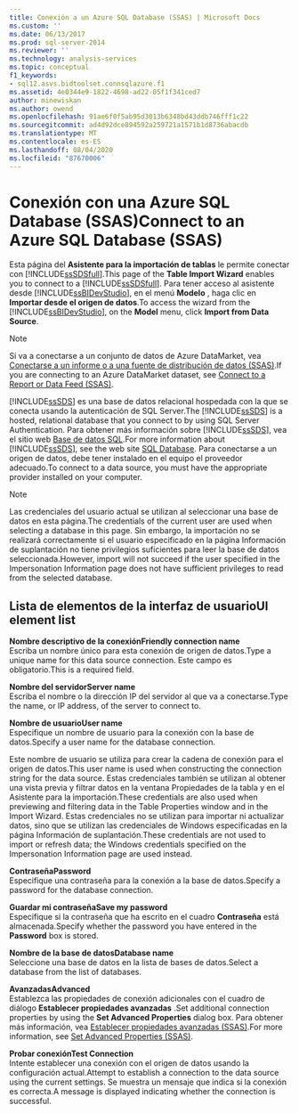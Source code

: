 ```yaml
---
title: Conexión a un Azure SQL Database (SSAS) | Microsoft Docs
ms.custom: ''
ms.date: 06/13/2017
ms.prod: sql-server-2014
ms.reviewer: ''
ms.technology: analysis-services
ms.topic: conceptual
f1_keywords:
- sql12.asvs.bidtoolset.connsqlazure.f1
ms.assetid: 4e0344e9-1822-4698-ad22-05f1f341ced7
author: minewiskan
ms.author: owend
ms.openlocfilehash: 91ae6f0f5ab95d3013b6348bd43ddb746fff1c22
ms.sourcegitcommit: ad4d92dce894592a259721a1571b1d8736abacdb
ms.translationtype: MT
ms.contentlocale: es-ES
ms.lasthandoff: 08/04/2020
ms.locfileid: "87670006"
---
```

# <a name="connect-to-an-azure-sql-database-ssas"></a><span data-ttu-id="d2058-102">Conexión con una Azure SQL Database (SSAS)</span><span class="sxs-lookup"><span data-stu-id="d2058-102">Connect to an Azure SQL Database (SSAS)</span></span>
  <span data-ttu-id="d2058-103">Esta página del **Asistente para la importación de tablas** le permite conectar con [!INCLUDE[ssSDSfull](../includes/sssdsfull-md.md)].</span><span class="sxs-lookup"><span data-stu-id="d2058-103">This page of the **Table Import Wizard** enables you to connect to a [!INCLUDE[ssSDSfull](../includes/sssdsfull-md.md)].</span></span> <span data-ttu-id="d2058-104">Para tener acceso al asistente desde [!INCLUDE[ssBIDevStudio](../includes/ssbidevstudio-md.md)], en el menú **Modelo** , haga clic en **Importar desde el origen de datos**.</span><span class="sxs-lookup"><span data-stu-id="d2058-104">To access the wizard from the [!INCLUDE[ssBIDevStudio](../includes/ssbidevstudio-md.md)], on the **Model** menu, click **Import from Data Source**.</span></span>  
  
> [!NOTE]  
>  <span data-ttu-id="d2058-105">Si va a conectarse a un conjunto de datos de Azure DataMarket, vea [Conectarse a un informe o a una fuente de distribución de datos &#40;SSAS&#41;](connect-to-a-report-or-data-feed-ssas.md).</span><span class="sxs-lookup"><span data-stu-id="d2058-105">If you are connecting to an Azure DataMarket dataset, see [Connect to a Report or Data Feed &#40;SSAS&#41;](connect-to-a-report-or-data-feed-ssas.md).</span></span>  
  
 <span data-ttu-id="d2058-106">[!INCLUDE[ssSDS](../includes/sssds-md.md)] es una base de datos relacional hospedada con la que se conecta usando la autenticación de SQL Server.</span><span class="sxs-lookup"><span data-stu-id="d2058-106">The [!INCLUDE[ssSDS](../includes/sssds-md.md)] is a hosted, relational database that you connect to by using SQL Server Authentication.</span></span> <span data-ttu-id="d2058-107">Para obtener más información sobre [!INCLUDE[ssSDS](../includes/sssds-md.md)], vea el sitio web [Base de datos SQL](https://go.microsoft.com/fwlink/?LinkID=157856).</span><span class="sxs-lookup"><span data-stu-id="d2058-107">For more information about [!INCLUDE[ssSDS](../includes/sssds-md.md)], see the web site [SQL Database](https://go.microsoft.com/fwlink/?LinkID=157856).</span></span> <span data-ttu-id="d2058-108">Para conectarse a un origen de datos, debe tener instalado en el equipo el proveedor adecuado.</span><span class="sxs-lookup"><span data-stu-id="d2058-108">To connect to a data source, you must have the appropriate provider installed on your computer.</span></span>  
  
> [!NOTE]  
>  <span data-ttu-id="d2058-109">Las credenciales del usuario actual se utilizan al seleccionar una base de datos en esta página.</span><span class="sxs-lookup"><span data-stu-id="d2058-109">The credentials of the current user are used when selecting a database in this page.</span></span> <span data-ttu-id="d2058-110">Sin embargo, la importación no se realizará correctamente si el usuario especificado en la página Información de suplantación no tiene privilegios suficientes para leer la base de datos seleccionada.</span><span class="sxs-lookup"><span data-stu-id="d2058-110">However, import will not succeed if the user specified in the Impersonation Information page does not have sufficient privileges to read from the selected database.</span></span>  
  
## <a name="ui-element-list"></a><span data-ttu-id="d2058-111">Lista de elementos de la interfaz de usuario</span><span class="sxs-lookup"><span data-stu-id="d2058-111">UI element list</span></span>  
 <span data-ttu-id="d2058-112">**Nombre descriptivo de la conexión**</span><span class="sxs-lookup"><span data-stu-id="d2058-112">**Friendly connection name**</span></span>  
 <span data-ttu-id="d2058-113">Escriba un nombre único para esta conexión de origen de datos.</span><span class="sxs-lookup"><span data-stu-id="d2058-113">Type a unique name for this data source connection.</span></span> <span data-ttu-id="d2058-114">Este campo es obligatorio.</span><span class="sxs-lookup"><span data-stu-id="d2058-114">This is a required field.</span></span>  
  
 <span data-ttu-id="d2058-115">**Nombre del servidor**</span><span class="sxs-lookup"><span data-stu-id="d2058-115">**Server name**</span></span>  
 <span data-ttu-id="d2058-116">Escriba el nombre o la dirección IP del servidor al que va a conectarse.</span><span class="sxs-lookup"><span data-stu-id="d2058-116">Type the name, or IP address, of the server to connect to.</span></span>  
  
 <span data-ttu-id="d2058-117">**Nombre de usuario**</span><span class="sxs-lookup"><span data-stu-id="d2058-117">**User name**</span></span>  
 <span data-ttu-id="d2058-118">Especifique un nombre de usuario para la conexión con la base de datos.</span><span class="sxs-lookup"><span data-stu-id="d2058-118">Specify a user name for the database connection.</span></span>  
  
 <span data-ttu-id="d2058-119">Este nombre de usuario se utiliza para crear la cadena de conexión para el origen de datos.</span><span class="sxs-lookup"><span data-stu-id="d2058-119">This user name is used when constructing the connection string for the data source.</span></span> <span data-ttu-id="d2058-120">Estas credenciales también se utilizan al obtener una vista previa y filtrar datos en la ventana Propiedades de la tabla y en el Asistente para la importación.</span><span class="sxs-lookup"><span data-stu-id="d2058-120">These credentials are also used when previewing and filtering data in the Table Properties window and in the Import Wizard.</span></span> <span data-ttu-id="d2058-121">Estas credenciales no se utilizan para importar ni actualizar datos, sino que se utilizan las credenciales de Windows especificadas en la página Información de suplantación.</span><span class="sxs-lookup"><span data-stu-id="d2058-121">These credentials are not used to import or refresh data; the Windows credentials specified on the Impersonation Information page are used instead.</span></span>  
  
 <span data-ttu-id="d2058-122">**Contraseña**</span><span class="sxs-lookup"><span data-stu-id="d2058-122">**Password**</span></span>  
 <span data-ttu-id="d2058-123">Especifique una contraseña para la conexión a la base de datos.</span><span class="sxs-lookup"><span data-stu-id="d2058-123">Specify a password for the database connection.</span></span>  
  
 <span data-ttu-id="d2058-124">**Guardar mi contraseña**</span><span class="sxs-lookup"><span data-stu-id="d2058-124">**Save my password**</span></span>  
 <span data-ttu-id="d2058-125">Especifique si la contraseña que ha escrito en el cuadro **Contraseña** está almacenada.</span><span class="sxs-lookup"><span data-stu-id="d2058-125">Specify whether the password you have entered in the **Password** box is stored.</span></span>  
  
 <span data-ttu-id="d2058-126">**Nombre de la base de datos**</span><span class="sxs-lookup"><span data-stu-id="d2058-126">**Database name**</span></span>  
 <span data-ttu-id="d2058-127">Seleccione una base de datos en la lista de bases de datos.</span><span class="sxs-lookup"><span data-stu-id="d2058-127">Select a database from the list of databases.</span></span>  
  
 <span data-ttu-id="d2058-128">**Avanzadas**</span><span class="sxs-lookup"><span data-stu-id="d2058-128">**Advanced**</span></span>  
 <span data-ttu-id="d2058-129">Establezca las propiedades de conexión adicionales con el cuadro de diálogo **Establecer propiedades avanzadas** .</span><span class="sxs-lookup"><span data-stu-id="d2058-129">Set additional connection properties by using the **Set Advanced Properties** dialog box.</span></span> <span data-ttu-id="d2058-130">Para obtener más información, vea [Establecer propiedades avanzadas &#40;SSAS&#41;](set-advanced-properties-ssas.md).</span><span class="sxs-lookup"><span data-stu-id="d2058-130">For more information, see [Set Advanced Properties &#40;SSAS&#41;](set-advanced-properties-ssas.md).</span></span>  
  
 <span data-ttu-id="d2058-131">**Probar conexión**</span><span class="sxs-lookup"><span data-stu-id="d2058-131">**Test Connection**</span></span>  
 <span data-ttu-id="d2058-132">Intente establecer una conexión con el origen de datos usando la configuración actual.</span><span class="sxs-lookup"><span data-stu-id="d2058-132">Attempt to establish a connection to the data source using the current settings.</span></span> <span data-ttu-id="d2058-133">Se muestra un mensaje que indica si la conexión es correcta.</span><span class="sxs-lookup"><span data-stu-id="d2058-133">A message is displayed indicating whether the connection is successful.</span></span>  
  
  
